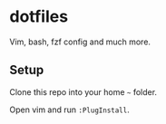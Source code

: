 # dotfiles

Vim, bash, fzf config and much more.

## Setup

Clone this repo into your home `~` folder.

Open vim and run `:PlugInstall`.

